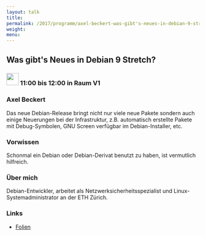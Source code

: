 ```yaml
---
layout: talk
title:
permalink: /2017/programm/axel-beckert-was-gibt's-neues-in-debian-9-stretch/
weight:
menu:
---
```

## Was gibt's Neues in Debian 9 Stretch?

### <img height = "32" src="../../../images/talk.svg"> 11:00 bis 12:00 in Raum V1

### Axel Beckert

Das neue Debian-Release bringt nicht nur viele neue Pakete sondern auch einige Neuerungen bei der Infrastruktur, z.B. automatisch erstellte Pakete mit Debug-Symbolen, GNU Screen verfügbar im Debian-Installer, etc. 

### Vorwissen

Schonmal ein Debian oder Debian-Derivat benutzt zu haben, ist vermutlich hilfreich.

### Über mich

Debian-Entwickler, arbeitet als Netzwerksicherheitsspezialist und Linux-Systemadministrator an der ETH Zürich.

### Links

- <a href="https://noone.org/talks/whats-new-in-debian/" target="_blank">Folien</a>
